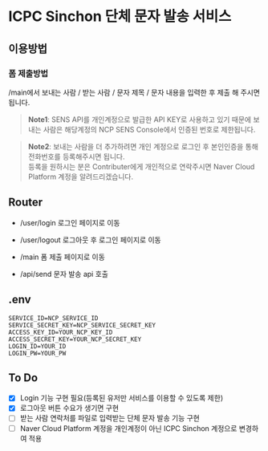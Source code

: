 # ICPC Sinchon 단체 문자 발송 서비스

## 이용방법
### 폼 제출방법
/main에서 보내는 사람 / 받는 사람 / 문자 제목 / 문자 내용을 입력한 후 제출 해 주시면 됩니다.

>**Note1**: SENS API를 개인계정으로 발급한 API KEY로 사용하고 있기 때문에 보내는 사람은 해당계정의 NCP SENS Console에서 인증된 번호로 제한됩니다.

>**Note2**: 보내는 사람을 더 추가하려면 개인 계정으로 로그인 후 본인인증을 통해 전화번호를 등록해주시면 됩니다.  
등록을 원하시는 분은 Contributer에게 개인적으로 연락주시면 Naver Cloud Platform 계정을 알려드리겠습니다.

## Router
- /user/login 로그인 페이지로 이동

- /user/logout 로그아웃 후 로그인 페이지로 이동

- /main 폼 제출 페이지로 이동

- /api/send 문자 발송 api 호출

## .env
```
SERVICE_ID=NCP_SERVICE_ID
SERVICE_SECRET_KEY=NCP_SERVICE_SECRET_KEY
ACCESS_KEY_ID=YOUR_NCP_KEY_ID
ACCESS_SECRET_KEY=YOUR_NCP_SECRET_KEY
LOGIN_ID=YOUR_ID
LOGIN_PW=YOUR_PW
```

## To Do
- [x] Login 기능 구현 필요(등록된 유저만 서비스를 이용할 수 있도록 제한)
- [x] 로그아웃 버튼 수요가 생기면 구현
- [ ] 받는 사람 연락처를 파일로 입력받는 단체 문자 발송 기능 구현
- [ ] Naver Cloud Platform 계정을 개인계정이 아닌 ICPC Sinchon 계정으로 변경하여 적용
